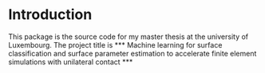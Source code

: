 # Introduction

This package is the source code for my master thesis at the university of Luxembourg.
The project title is 
*** Machine learning for surface classification and surface parameter estimation to accelerate finite element simulations with unilateral contact *** 


